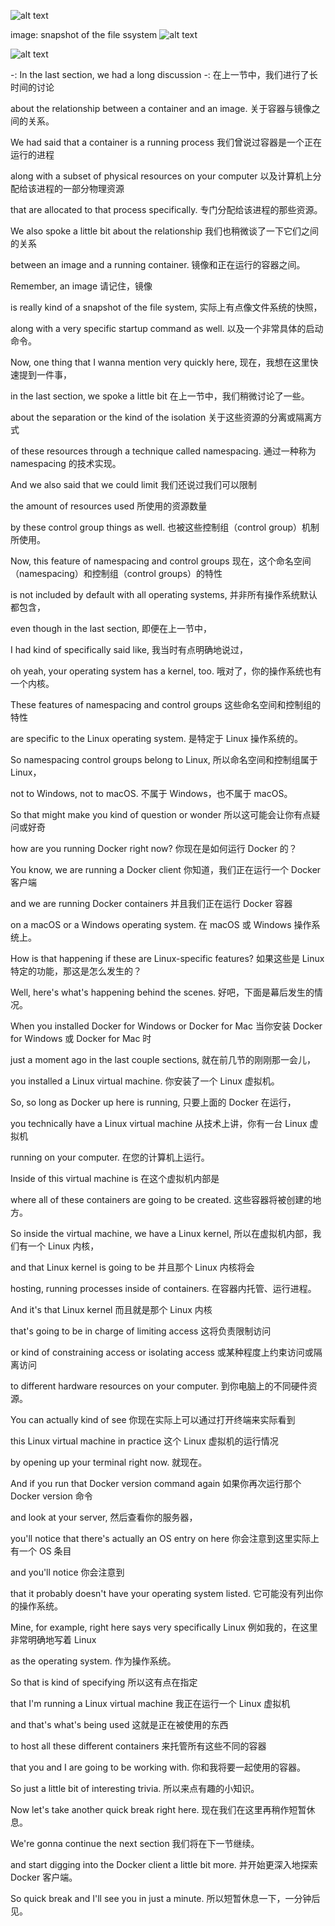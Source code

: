 ![alt text](image-22.png)


image: snapshot of the file ssystem
![alt text](image-23.png)

![alt text](image-24.png)

-: In the last section, we had a long discussion -: 在上一节中，我们进行了长时间的讨论

about the relationship between a container and an image. 关于容器与镜像之间的关系。

We had said that a container is a running process 我们曾说过容器是一个正在运行的进程

along with a subset of physical resources on your computer 以及计算机上分配给该进程的一部分物理资源

that are allocated to that process specifically. 专门分配给该进程的那些资源。

We also spoke a little bit about the relationship 我们也稍微谈了一下它们之间的关系

between an image and a running container. 镜像和正在运行的容器之间。

Remember, an image 请记住，镜像

is really kind of a snapshot of the file system, 实际上有点像文件系统的快照，

along with a very specific startup command as well. 以及一个非常具体的启动命令。

Now, one thing that I wanna mention very quickly here, 现在，我想在这里快速提到一件事，

in the last section, we spoke a little bit 在上一节中，我们稍微讨论了一些。

about the separation or the kind of the isolation 关于这些资源的分离或隔离方式

of these resources through a technique called namespacing. 通过一种称为 namespacing 的技术实现。

And we also said that we could limit 我们还说过我们可以限制

the amount of resources used 所使用的资源数量

by these control group things as well. 也被这些控制组（control group）机制所使用。

Now, this feature of namespacing and control groups 现在，这个命名空间（namespacing）和控制组（control groups）的特性

is not included by default with all operating systems, 并非所有操作系统默认都包含，

even though in the last section, 即便在上一节中，

I had kind of specifically said like, 我当时有点明确地说过，

oh yeah, your operating system has a kernel, too. 哦对了，你的操作系统也有一个内核。

These features of namespacing and control groups 这些命名空间和控制组的特性

are specific to the Linux operating system. 是特定于 Linux 操作系统的。

So namespacing control groups belong to Linux, 所以命名空间和控制组属于 Linux，

not to Windows, not to macOS. 不属于 Windows，也不属于 macOS。

So that might make you kind of question or wonder 所以这可能会让你有点疑问或好奇

how are you running Docker right now? 你现在是如何运行 Docker 的？

You know, we are running a Docker client 你知道，我们正在运行一个 Docker 客户端

and we are running Docker containers 并且我们正在运行 Docker 容器

on a macOS or a Windows operating system. 在 macOS 或 Windows 操作系统上。

How is that happening if these are Linux-specific features? 如果这些是 Linux 特定的功能，那这是怎么发生的？

Well, here's what's happening behind the scenes. 好吧，下面是幕后发生的情况。

When you installed Docker for Windows or Docker for Mac 当你安装 Docker for Windows 或 Docker for Mac 时

just a moment ago in the last couple sections, 就在前几节的刚刚那一会儿，

you installed a Linux virtual machine. 你安装了一个 Linux 虚拟机。

So, so long as Docker up here is running, 只要上面的 Docker 在运行，

you technically have a Linux virtual machine 从技术上讲，你有一台 Linux 虚拟机

running on your computer. 在您的计算机上运行。

Inside of this virtual machine is 在这个虚拟机内部是

where all of these containers are going to be created. 这些容器将被创建的地方。

So inside the virtual machine, we have a Linux kernel, 所以在虚拟机内部，我们有一个 Linux 内核，

and that Linux kernel is going to be 并且那个 Linux 内核将会

hosting, running processes inside of containers. 在容器内托管、运行进程。

And it's that Linux kernel 而且就是那个 Linux 内核

that's going to be in charge of limiting access 这将负责限制访问

or kind of constraining access or isolating access 或某种程度上约束访问或隔离访问

to different hardware resources on your computer. 到你电脑上的不同硬件资源。

You can actually kind of see 你现在实际上可以通过打开终端来实际看到

this Linux virtual machine in practice 这个 Linux 虚拟机的运行情况

by opening up your terminal right now. 就现在。

And if you run that Docker version command again 如果你再次运行那个 Docker version 命令

and look at your server, 然后查看你的服务器，

you'll notice that there's actually an OS entry on here 你会注意到这里实际上有一个 OS 条目

and you'll notice 你会注意到

that it probably doesn't have your operating system listed. 它可能没有列出你的操作系统。

Mine, for example, right here says very specifically Linux 例如我的，在这里非常明确地写着 Linux

as the operating system. 作为操作系统。

So that is kind of specifying 所以这有点在指定

that I'm running a Linux virtual machine 我正在运行一个 Linux 虚拟机

and that's what's being used 这就是正在被使用的东西

to host all these different containers 来托管所有这些不同的容器

that you and I are going to be working with. 你和我将要一起使用的容器。

So just a little bit of interesting trivia. 所以来点有趣的小知识。

Now let's take another quick break right here. 现在我们在这里再稍作短暂休息。

We're gonna continue the next section 我们将在下一节继续。

and start digging into the Docker client a little bit more. 并开始更深入地探索 Docker 客户端。

So quick break and I'll see you in just a minute. 所以短暂休息一下，一分钟后见。


